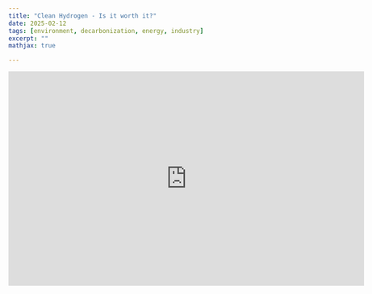 ```yaml
---
title: "Clean Hydrogen - Is it worth it?"
date: 2025-02-12
tags: [environment, decarbonization, energy, industry]
excerpt: ""
mathjax: true

---
```


<iframe src="https://docs.google.com/presentation/d/e/2PACX-1vSOjyYGH9Quc7uJwm7RJVXyS8x8OBf1oxpvOdukPh-_nXL88xr3uxFGHlW8GcGfvyWvXu1FcZUQCK4p/embed?start=false&loop=false&delayms=3000" frameborder="0" width="705" height="426" allowfullscreen="true" mozallowfullscreen="true" webkitallowfullscreen="true"></iframe>

